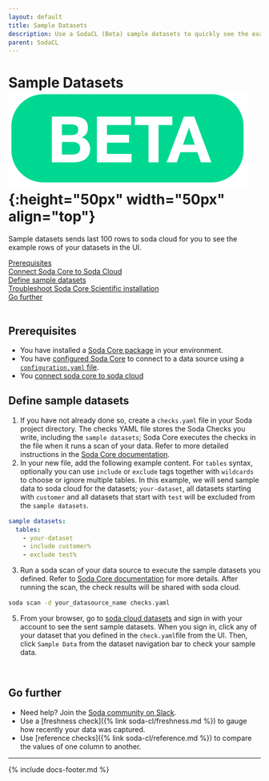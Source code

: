```yaml
---
layout: default
title: Sample Datasets
description: Use a SodaCL (Beta) sample datasets to quickly see the example rows of your datasets
parent: SodaCL
---
```


# Sample Datasets![beta](/assets/images/beta.png){:height="50px" width="50px" align="top"}
Sample datasets sends last 100 rows to soda cloud for you to see the example rows of your datasets in the UI.

[Prerequisites](#prerequisites)<br />
[Connect Soda Core to Soda Cloud](#connect-soda-core-to-soda-cloud)<br />
[Define sample datasets](#define-sample-datasets)<br />
[Troubleshoot Soda Core Scientific installation](#troubleshoot-soda-core-scientific-installation)<br />
[Go further](#go-further) <br />
<br />


## Prerequisites
* You have installed a <a href="https://docs.soda.io/soda-core/get-started.html#requirements" target="_blank">Soda Core package</a> in your environment.
* You have <a href="https://docs.soda.io/soda-core/configure.html" target="_blank">configured Soda Core</a> to connect to a data source using a <a href="https://docs.soda.io/soda-core/first-scan.html#the-configuration-yaml-file" target="_blank">`configuration.yaml` file</a>.
* You <a href="https://docs.soda.io/soda-core/configure.html#connect-soda-core-to-soda-cloud" target="_blank">connect soda core to soda cloud</a>


## Define sample datasets
1. If you have not already done so, create a `checks.yaml` file in your Soda project directory. The checks YAML file stores the Soda Checks you write, including the `sample datasets`; Soda Core executes the checks in the file when it runs a scan of your data. Refer to more detailed instructions in the <a href="https://docs.soda.io/soda-core/first-scan.html#the-checks-yaml-file" target="_blank">Soda Core documentation</a>.
2. In your new file, add the following example content. For `tables` syntax, optionally you can use `include` or `exclude` tags together with `wildcards` to choose or ignore multiple tables. In this example, we will send sample data to soda cloud for the datasets; `your-dataset`, all datasets starting with `customer` and all datasets that start with `test` will be excluded from the `sample datasets`.
```yaml
sample datasets:
  tables:
    - your-dataset
    - include customer%
    - exclude test%
```
3. Run a soda scan of your data source to execute the sample datasets you defined. Refer to <a href ="https://docs.soda.io/soda-core/first-scan.html#run-a-scan" target="_blank">Soda Core documentation</a> for more details. After running the scan, the check results will be shared with soda cloud.
```bash
soda scan -d your_datasource_name checks.yaml
```
5. From your browser, go to <a href="https://dev.sodadata.io/datasets/overview" target="_blank">soda cloud datasets</a> and sign in with your account to see the sent sample datasets. When you sign in, click any of your dataset that you defined in the `check.yaml`file from the UI. Then, click `Sample Data` from the dataset navigation bar to check your sample data.

<br />

## Go further
* Need help? Join the <a href="http://community.soda.io/slack" target="_blank"> Soda community on Slack</a>.
* Use a [freshness check]({% link soda-cl/freshness.md %}) to gauge how recently your data was captured.
* Use [reference checks]({% link soda-cl/reference.md %}) to compare the values of one column to another.
---
{% include docs-footer.md %}
